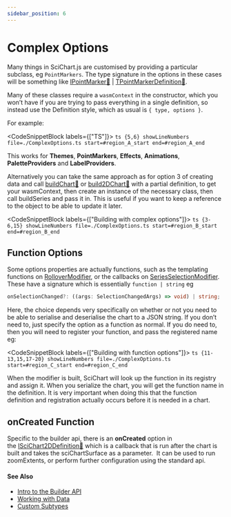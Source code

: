 ```yaml
---
sidebar_position: 6
---
```


# Complex Options

Many things in SciChart.js are customised by providing a particular subclass, eg `PointMarkers`. The type signature in the options in these cases will be something like [IPointMarker:blue_book:](https://www.scichart.com/documentation/js/current/typedoc/interfaces/ipointmarker.html) | [TPointMarkerDefinition:blue_book:](https://www.scichart.com/documentation/js/current/typedoc/index.html#tpointmarkerdefinition).

Many of these classes require a `wasmContext` in the constructor, which you won’t have if you are trying to pass everything in a single definition, so instead use the Definition style, which as usual is `{ type, options }`.

For example:

<CodeSnippetBlock labels={["TS"]}>
    ```ts {5,6} showLineNumbers file=./ComplexOptions.ts start=#region_A_start end=#region_A_end
    ```
</CodeSnippetBlock>

This works for **Themes**, **PointMarkers**, **Effects**, **Animations**, **PaletteProviders** and **LabelProviders**.

Alternatively you can take the same approach as for option 3 of creating data and call [buildChart:blue_book:](https://www.scichart.com/documentation/js/current/typedoc/index.html#chartbuilder.buildchart) or [build2DChart:blue_book:](https://www.scichart.com/documentation/js/current/typedoc/index.html#chartbuilder.build2dchart) with a partial definition, to get your wasmContext, then create an instance of the necessary class, then call buildSeries and pass it in. This is useful if you want to keep a reference to the object to be able to update it later.


<CodeSnippetBlock labels={["Building with complex options"]}>
    ```ts {3-6,15} showLineNumbers file=./ComplexOptions.ts start=#region_B_start end=#region_B_end
    ```
</CodeSnippetBlock>

Function Options
----------------

Some options properties are actually functions, such as the templating functions on [RolloverModifier](/2d-charts/chart-modifier-api/rollover-modifier), or the callbacks on [SeriesSelectionModifier](/2d-charts/chart-modifier-api/selection/series-selection). These have a signature which is essentially `function | string` eg

```ts
onSelectionChanged?: ((args: SelectionChangedArgs) => void) | string;
```

Here, the choice depends very specifically on whether or not you need to be able to serialise and deserialise the chart to a JSON string. If you don’t need to, just specify the option as a function as normal. If you do need to, then you will need to register your function, and pass the registered name eg:


<CodeSnippetBlock labels={["Building with function options"]}>
    ```ts {11-13,15,17-20} showLineNumbers file=./ComplexOptions.ts start=#region_C_start end=#region_C_end
    ```
</CodeSnippetBlock>

When the modifier is built, SciChart will look up the function in its registry and assign it. When you serialize the chart, you will get the function name in the definition. It is very important when doing this that the function definition and registration actually occurs before it is needed in a chart.

onCreated Function 
-------------------

Specific to the builder api, there is an **onCreated** option in the [ISciChart2DDefinition:blue_book:](https://www.scichart.com/documentation/js/current/typedoc/interfaces/iscichart2ddefinition.html) which is a callback that is run after the chart is built and takes the sciChartSurface as a parameter.  It can be used to run zoomExtents, or perform further configuration using the standard api.

#### See Also

* [Intro to the Builder API](/2d-charts/builder-api/builder-api-overview)
* [Working with Data](/2d-charts/builder-api/working-with-data)
* [Custom Subtypes](/2d-charts/builder-api/custom-subtypes)